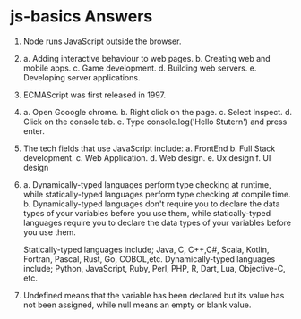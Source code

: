 # js-basics Answers
1. Node runs JavaScript outside the browser.
2. a. Adding interactive behaviour to web pages.
   b. Creating web and mobile apps.
   c. Game development.
   d. Building web servers.
   e. Developing server applications.
3. ECMAScript was first released in 1997.
4. a. Open Gooogle chrome.
   b. Right click on the page.
   c. Select Inspect.
   d. Click on the console tab.
   e. Type console.log('Hello Stutern') and press enter.
5. The tech fields that use JavaScript include:
  a. FrontEnd
  b. Full Stack development.
  c. Web Application.
  d. Web design.
  e. Ux  design
  f. UI design 
6. a. Dynamically-typed languages perform type checking at runtime, while statically-typed languages
     perform type checking at compile time.
   b. Dynamically-typed languages don't require you to declare the data types of your variables before you use them, 
     while statically-typed languages require you to declare the data types of your variables before you use them.
     
     Statically-typed languages include; Java, C, C++,C#, Scala, Kotlin, Fortran, Pascal, Rust, Go, COBOL,etc.
     Dynamically-typed languages include; Python, JavaScript, Ruby, Perl, PHP, R, Dart, Lua, Objective-C, etc.
     
7. Undefined means that the variable has been declared but its value has not been assigned, while null means an empty or blank value.
